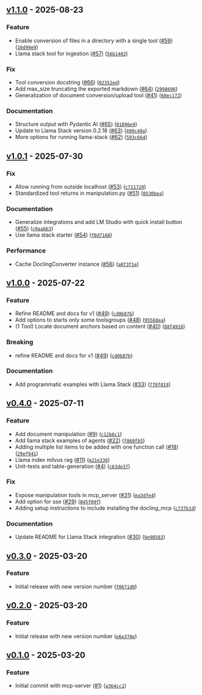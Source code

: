 ## [v1.1.0](https://github.com/docling-project/docling-mcp/releases/tag/v1.1.0) - 2025-08-23

### Feature

* Enable conversion of files in a directory with a single tool ([#59](https://github.com/docling-project/docling-mcp/issues/59)) ([`10d99e9`](https://github.com/docling-project/docling-mcp/commit/10d99e9fbef00e486bce42a02f6b454f81b1b725))
* Llama stack tool for ingestion ([#57](https://github.com/docling-project/docling-mcp/issues/57)) ([`56b1402`](https://github.com/docling-project/docling-mcp/commit/56b1402e50328f06fbb83394ddcc956bac71102f))

### Fix

* Tool conversion docstring ([#66](https://github.com/docling-project/docling-mcp/issues/66)) ([`02352ed`](https://github.com/docling-project/docling-mcp/commit/02352ed838f4c52333a91818ca83bb75e03141e2))
* Add max_size truncating the exported markdown ([#64](https://github.com/docling-project/docling-mcp/issues/64)) ([`2998696`](https://github.com/docling-project/docling-mcp/commit/2998696db4ddaa3a9ec7f195aaaad9b1de5a1be3))
* Generalization of document conversion/upload tool ([#41](https://github.com/docling-project/docling-mcp/issues/41)) ([`60ec172`](https://github.com/docling-project/docling-mcp/commit/60ec172b5a122453cd202ba447915a8e470f191a))

### Documentation

* Structure output with Pydantic AI ([#65](https://github.com/docling-project/docling-mcp/issues/65)) ([`01896e9`](https://github.com/docling-project/docling-mcp/commit/01896e9f01783238c0af60cb038a51892569c44e))
* Update to Llama Stack version 0.2.18 ([#63](https://github.com/docling-project/docling-mcp/issues/63)) ([`490c40a`](https://github.com/docling-project/docling-mcp/commit/490c40ac97fb2a139a7b24f0c42d0a6eb64eae78))
* More options for running llama-stack ([#62](https://github.com/docling-project/docling-mcp/issues/62)) ([`593c664`](https://github.com/docling-project/docling-mcp/commit/593c664eb32fd35a1dab40d73988991e22836df1))

## [v1.0.1](https://github.com/docling-project/docling-mcp/releases/tag/v1.0.1) - 2025-07-30

### Fix

* Allow running from outside localhost ([#53](https://github.com/docling-project/docling-mcp/issues/53)) ([`c711720`](https://github.com/docling-project/docling-mcp/commit/c71172005c14201bf4837774c8e91ef44cc90f02))
* Standardized tool returns in manipulation.py ([#51](https://github.com/docling-project/docling-mcp/issues/51)) ([`0530bea`](https://github.com/docling-project/docling-mcp/commit/0530beaffb9ad02695bf2d99702872bc7eef4cdd))

### Documentation

* Generalize integrations and add LM Studio with quick install button ([#55](https://github.com/docling-project/docling-mcp/issues/55)) ([`c0aabb3`](https://github.com/docling-project/docling-mcp/commit/c0aabb3465dbe32c4dec061dea287f20820797bd))
* Use llama stack starter ([#54](https://github.com/docling-project/docling-mcp/issues/54)) ([`f0d7168`](https://github.com/docling-project/docling-mcp/commit/f0d7168903927127d5e7c6cb4b9215adebeec6f0))

### Performance

* Cache DoclingConverter instance ([#56](https://github.com/docling-project/docling-mcp/issues/56)) ([`a0f3f1e`](https://github.com/docling-project/docling-mcp/commit/a0f3f1e3147b4267aa68cc1ede616bdbf216f5ce))

## [v1.0.0](https://github.com/docling-project/docling-mcp/releases/tag/v1.0.0) - 2025-07-22

### Feature

* Refine README and docs for v1 ([#49](https://github.com/docling-project/docling-mcp/issues/49)) ([`cd0b87b`](https://github.com/docling-project/docling-mcp/commit/cd0b87b5186fa7bda0f3d171a5a3a645f4b0500f))
* Add options to starts only some toolsgroups ([#48](https://github.com/docling-project/docling-mcp/issues/48)) ([`95568ea`](https://github.com/docling-project/docling-mcp/commit/95568ead2fb0e62b5d0591aebf3195a5c7958c45))
* (1 Tool) Locate document anchors based on content ([#40](https://github.com/docling-project/docling-mcp/issues/40)) ([`88f4916`](https://github.com/docling-project/docling-mcp/commit/88f491616da52f03760ba9bdcf52b67d68bd7549))

### Breaking

* refine README and docs for v1 ([#49](https://github.com/docling-project/docling-mcp/issues/49)) ([`cd0b87b`](https://github.com/docling-project/docling-mcp/commit/cd0b87b5186fa7bda0f3d171a5a3a645f4b0500f))

### Documentation

* Add programmatic examples with Llama Stack ([#33](https://github.com/docling-project/docling-mcp/issues/33)) ([`778f819`](https://github.com/docling-project/docling-mcp/commit/778f819f3074627bcc9a7b6650df53036561f4c7))

## [v0.4.0](https://github.com/docling-project/docling-mcp/releases/tag/v0.4.0) - 2025-07-11

### Feature

* Add document manipulation ([#9](https://github.com/docling-project/docling-mcp/issues/9)) ([`c12b6c1`](https://github.com/docling-project/docling-mcp/commit/c12b6c1ff6cf357eabe566ca2f63779c7420bdd4))
* Add llama stack examples of agents ([#22](https://github.com/docling-project/docling-mcp/issues/22)) ([`f860fb5`](https://github.com/docling-project/docling-mcp/commit/f860fb5177bca295c58bfcfe6e86ced6294e0451))
* Adding multiple list items to be added with one function call ([#18](https://github.com/docling-project/docling-mcp/issues/18)) ([`29ef941`](https://github.com/docling-project/docling-mcp/commit/29ef941e598e4cdff46f4d34eea5d272392acd9d))
* Llama index milvus rag ([#11](https://github.com/docling-project/docling-mcp/issues/11)) ([`e21e336`](https://github.com/docling-project/docling-mcp/commit/e21e3365bac46b8b7f0c72405a183ddad8986fca))
* Unit-tests and table-generation ([#4](https://github.com/docling-project/docling-mcp/issues/4)) ([`c63de37`](https://github.com/docling-project/docling-mcp/commit/c63de37819adfbd7416f8648c4b1d487b16e4cfb))

### Fix

* Expose manipulation tools in mcp_server ([#31](https://github.com/docling-project/docling-mcp/issues/31)) ([`ea3dfe4`](https://github.com/docling-project/docling-mcp/commit/ea3dfe4dcf1ff1a6c726b5885a17c6dfc4908251))
* Add option for sse ([#29](https://github.com/docling-project/docling-mcp/issues/29)) ([`845f09f`](https://github.com/docling-project/docling-mcp/commit/845f09f1358db5113a6d6456077873234305da39))
* Adding setup instructions to include installing the docling_mcp ([`c737b1d`](https://github.com/docling-project/docling-mcp/commit/c737b1dedfd36fc8d0338563144d8b7454af23b4))

### Documentation

* Update README for Llama Stack integration ([#30](https://github.com/docling-project/docling-mcp/issues/30)) ([`9e98583`](https://github.com/docling-project/docling-mcp/commit/9e98583d5e06b65f67e5128d14c6125e47f16c42))

## [v0.3.0](https://github.com/docling-project/docling-mcp/releases/tag/v0.3.0) - 2025-03-20

### Feature

* Initial release with new version number ([`f0671d0`](https://github.com/docling-project/docling-mcp/commit/f0671d070cfb32e2500453b7e693b6cd305829bd))

## [v0.2.0](https://github.com/docling-project/docling-mcp/releases/tag/v0.2.0) - 2025-03-20

### Feature

* Initial release with new version number ([`e6e370e`](https://github.com/docling-project/docling-mcp/commit/e6e370e30c3f5d7f5eda903fe7f56c25d531b13c))

## [v0.1.0](https://github.com/docling-project/docling-mcp/releases/tag/v0.1.0) - 2025-03-20

### Feature

* Initial commit with mcp-server ([#1](https://github.com/docling-project/docling-mcp/issues/1)) ([`a364cc1`](https://github.com/docling-project/docling-mcp/commit/a364cc12c15f36d55785b5498e7fc611991ce394))
